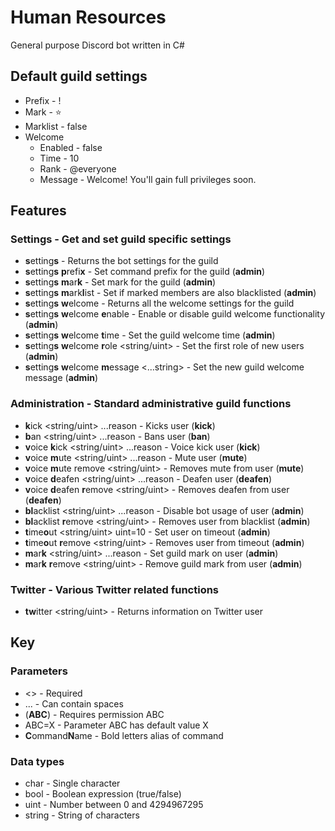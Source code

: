 # Human Resources

General purpose Discord bot written in C#

## Default guild settings

* Prefix - !
* Mark - ⭐
* Marklist - false
* Welcome
  * Enabled - false
  * Time - 10
  * Rank - @everyone
  * Message - Welcome! You'll gain full privileges soon.

## Features

### Settings - Get and set guild specific settings

* **s**etting**s** - Returns the bot settings for the guild
* **s**etting**s** **p**refi**x** <char> - Set command prefix for the guild (**admin**)
* **s**etting**s** **m**ar**k** <char> - Set mark for the guild (**admin**)
* **s**etting**s** **m**ark**l**ist <bool> - Set if marked members are also blacklisted (**admin**)
* **s**etting**s** **w**elcome - Returns all the welcome settings for the guild
* **s**etting**s** **w**elcome **e**nable <bool> - Enable or disable guild welcome functionality (**admin**)
* **s**etting**s** **w**elcome **t**ime <uint> - Set the guild welcome time (**admin**)
* **s**etting**s** **w**elcome **r**ole <string/uint> - Set the first role of new users (**admin**)
* **s**etting**s** **w**elcome **m**essage <...string> - Set the new guild welcome message (**admin**)

### Administration - Standard administrative guild functions

* **k**ick <string/uint> ...reason - Kicks user (**kick**)
* **b**an <string/uint> ...reason - Bans user (**ban**)
* **v**oice **k**ick <string/uint> ...reason - Voice kick user (**kick**)
* **v**oice **m**ute <string/uint> ...reason - Mute user (**mute**)
* **v**oice **m**ute remove <string/uint> - Removes mute from user (**mute**)
* **v**oice **d**eafen <string/uint> ...reason - Deafen user (**deafen**)
* **v**oice **d**eafen **r**emove <string/uint> - Removes deafen from user (**deafen**)
* **bl**acklist <string/uint> ...reason - Disable bot usage of user (**admin**)
* **bl**acklist **r**emove <string/uint> - Removes user from blacklist (**admin**)
* **t**ime**o**ut <string/uint> uint=10 - Set user on timeout (**admin**)
* **t**ime**o**ut **r**emove <string/uint> - Removes user from timeout (**admin**)
* **m**ar**k** <string/uint> ...reason - Set guild mark on user (**admin**)
* **m**ar**k** **r**emove <string/uint> - Remove guild mark from user (**admin**)

### Twitter - Various Twitter related functions

* **tw**itter <string/uint> - Returns information on Twitter user

## Key

### Parameters

* <> - Required
* ... - Can contain spaces
* (**ABC**) - Requires permission ABC
* ABC=X - Parameter ABC has default value X
* **C**ommand**N**ame - Bold letters alias of command

### Data types

* char - Single character
* bool - Boolean expression (true/false)
* uint - Number between 0 and 4294967295
* string - String of characters
